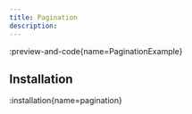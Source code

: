 ```yaml
---
title: Pagination
description:
---
```


:preview-and-code{name=PaginationExample}

## Installation

:installation{name=pagination}
